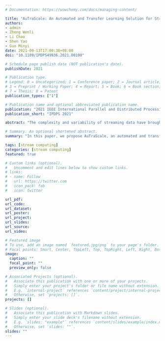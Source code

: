 ```yaml
---
# Documentation: https://wowchemy.com/docs/managing-content/

title: "AuTraScale: An Automated and Transfer Learning Solution for Streaming System Auto-Scaling"
authors: 
- admin 
- Zheng Wenli
- Li Chao 
- Shen Yao
- Guo Minyi
date: 2021-09-13T17:00:38+08:00
doi: "10.1109/IPDPS49936.2021.00100"

# Schedule page publish date (NOT publication's date).
publishDate: 2021

# Publication type.
# Legend: 0 = Uncategorized; 1 = Conference paper; 2 = Journal article;
# 3 = Preprint / Working Paper; 4 = Report; 5 = Book; 6 = Book section;
# 7 = Thesis; 8 = Patent
publication_types: ["1"]

# Publication name and optional abbreviated publication name.
publication: "2021 IEEE International Parallel and Distributed Processing Symposium"
publication_short: "IPDPS 2021"

abstract: "The complexity and variability of streaming data have brought a great challenge to the elasticity of the data processing systems. Streaming systems, such as Flink and Storm, need to adapt to the changes of workload with auto-scaling to meet the QoS requirements while saving resources. However, the accuracy of classical models (such as a queueing model) for QoS prediction decreases with the increase of the complexity and variability of streaming data and the resource interference. On the other hand, the indirect metrics used to optimize QoS may not accurately guide resource adjustment. Those problems can easily lead to waste of resources or QoS violation in practice. To solve the above problems, we propose AuTraScale, an automated and transfer learning auto-scaling solution, to determine the appropriate parallelism and resource allocation that meet the latency and throughput targets. AuTraScale uses Bayesian optimization to adapt to the complex relationship between resources and QoS, minimizing the impact of resource interference on the prediction accuracy, and a new metric that measures the performance of operators for accurate optimization. Even when the input data rate changes, it can quickly adjust the parallelism of each operator in response, with a transfer learning algorithm. We have implemented and evaluated AuTraScale on a Flink platform. The experimental results show that, compared with the state-of-the-art method like DRS and DS2, AuTraScale can reduce 66.6% and 36.7% resource consumption respectively in the scale-down and scale-up scenarios while ensuring QoS requirements, and save 13.5% resource on average when the input data rate changes."

# Summary. An optional shortened abstract.
summary: "In this paper, we propose AuTraScale, an automated and transfer learning auto-scaling solution, to determine the appropriate parallelism and resource allocation that meet the latency and throughput targets. AuTraScale uses Bayesian optimization to adapt to the complex relationship between resources and QoS, minimizing the impact of resource interference on the prediction accuracy, and a new metric that measures the performance of operators for accurate optimization. Even when the input data rate changes, it can quickly adjust the parallelism of each operator in response, with a transfer learning algorithm."

tags: [stream computing]
categories: [stream computing]
featured: true

# Custom links (optional).
#   Uncomment and edit lines below to show custom links.
# links:
# - name: Follow
#   url: https://twitter.com
#   icon_pack: fab
#   icon: twitter

url_pdf:
url_code:
url_dataset:
url_poster:
url_project:
url_slides:
url_source:
url_video:

# Featured image
# To use, add an image named `featured.jpg/png` to your page's folder. 
# Focal points: Smart, Center, TopLeft, Top, TopRight, Left, Right, BottomLeft, Bottom, BottomRight.
image:
  caption: ""
  focal_point: ""
  preview_only: false

# Associated Projects (optional).
#   Associate this publication with one or more of your projects.
#   Simply enter your project's folder or file name without extension.
#   E.g. `internal-project` references `content/project/internal-project/index.md`.
#   Otherwise, set `projects: []`.
projects: []

# Slides (optional).
#   Associate this publication with Markdown slides.
#   Simply enter your slide deck's filename without extension.
#   E.g. `slides: "example"` references `content/slides/example/index.md`.
#   Otherwise, set `slides: ""`.
slides: ""
---
```


